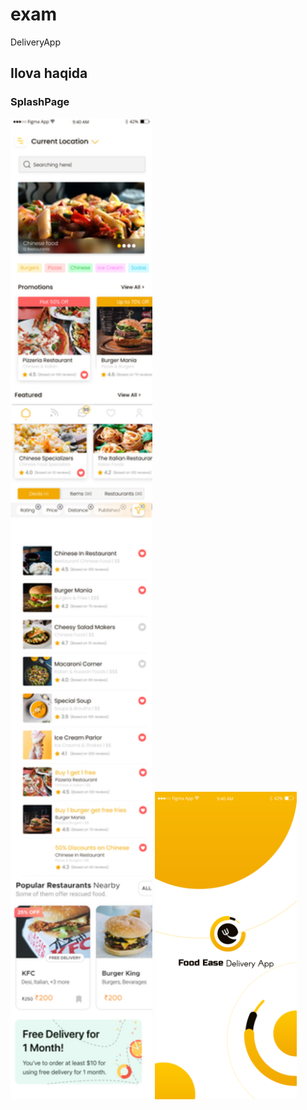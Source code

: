 # exam

DeliveryApp

## Ilova haqida

### SplashPage

<img src="./screenshots/Home.png" alt="Home" width="45%">
<img src="./screenshots/splashscreen.png" alt="Home" width="45%">
<a href = "./lib/screens/homepage/homepage.dart">
<a href = "./lib/screens/splashpage/splash.dart">

